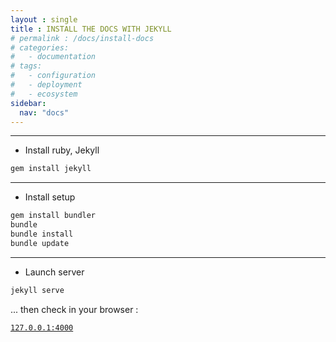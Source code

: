 ```yaml
---
layout : single 
title : INSTALL THE DOCS WITH JEKYLL
# permalink : /docs/install-docs
# categories:
#   - documentation
# tags:
#   - configuration
#   - deployment
#   - ecosystem
sidebar:
  nav: "docs"
---
```



--------

- Install ruby, Jekyll

``` bash
gem install jekyll
```

---
- Install setup 

``` bash
gem install bundler
bundle
bundle install
bundle update
```

---
- Launch server 

``` bash
jekyll serve
```

... then check in your browser : 

[`127.0.0.1:4000`](127.0.0.1:4000)

